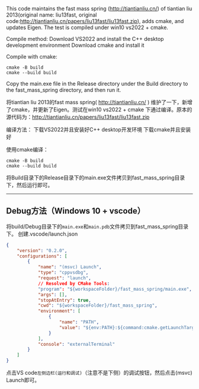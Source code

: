 This code maintains the fast mass spring (http://tiantianliu.cn/) of tiantian liu 2013(original name: liu13fast, original code:http://tiantianliu.cn/papers/liu13fast/liu13fast.zip), adds cmake, and updates Eigen. The test is compiled under win10 vs2022 + cmake.

Compile method:
Download VS2022 and install the C++ desktop development environment
Download cmake and install it

Compile with cmake:
```
cmake -B build
cmake --build build
```

Copy the main.exe file in the Release directory under the Build directory to the fast_mass_spring directory, and then run it.



将tiantian liu 2013的fast mass spring( http://tiantianliu.cn/ ) 维护了一下，新增了cmake，并更新了Eigen。测试在win10 vs2022 + cmake 下通过编译。原本的源代码为：http://tiantianliu.cn/papers/liu13fast/liu13fast.zip

编译方法：
下载VS2022并且安装好C++ desktop开发环境
下载cmake并且安装好

使用cmake编译：
```
cmake -B build
cmake --build build
```

将Build目录下的Release目录下的main.exe文件拷贝到fast_mass_spring目录下，然后运行即可。


----
## Debug方法（Windows 10 + vscode）
将build/Debug目录下的`main.exe`和`main.pdb`文件拷贝到fast_mass_spring目录下。
创建.vscode/launch.json
```json
{
    "version": "0.2.0",
    "configurations": [
        {
            "name": "(msvc) Launch",
            "type": "cppvsdbg",
            "request": "launch",
            // Resolved by CMake Tools:
            "program": "${workspaceFolder}/fast_mass_spring/main.exe",
            "args": [],
            "stopAtEntry": true,
            "cwd": "${workspaceFolder}/fast_mass_spring",
            "environment": [
                {
                    "name": "PATH",
                    "value": "${env:PATH}:${command:cmake.getLaunchTargetDirectory}"
                }
            ],
            "console": "externalTerminal"
        }
    ]
}
```
点击VS code`左侧边栏(运行和调试)`（注意不是下侧）的调试按钮，然后点击(msvc) Launch即可。